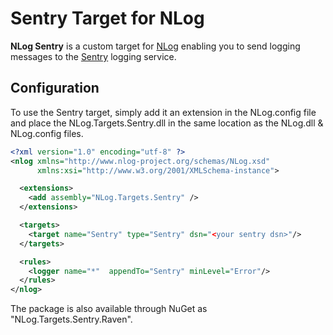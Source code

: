 Sentry Target for NLog
======================

**NLog Sentry** is a custom target for [NLog](http://nlog-project.org/) enabling you to send logging messages to the [Sentry](http://getsentry.com) logging service.

## Configuration

To use the Sentry target, simply add it an extension in the NLog.config file and place the NLog.Targets.Sentry.dll in the same location as the NLog.dll & NLog.config files.

```xml
<?xml version="1.0" encoding="utf-8" ?>
<nlog xmlns="http://www.nlog-project.org/schemas/NLog.xsd"
      xmlns:xsi="http://www.w3.org/2001/XMLSchema-instance">

  <extensions>
    <add assembly="NLog.Targets.Sentry" />
  </extensions>

  <targets>
    <target name="Sentry" type="Sentry" dsn="<your sentry dsn>"/>
  </targets>

  <rules>
    <logger name="*"  appendTo="Sentry" minLevel="Error"/>
  </rules>
</nlog>
```
The package is also available through NuGet as "NLog.Targets.Sentry.Raven".

